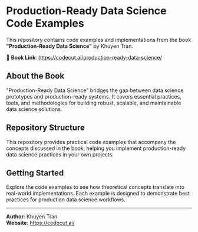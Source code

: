 # Production-Ready Data Science Code Examples

This repository contains code examples and implementations from the book **"Production-Ready Data Science"** by Khuyen Tran.

🔗 **Book Link**: https://codecut.ai/production-ready-data-science/

## About the Book

"Production-Ready Data Science" bridges the gap between data science prototypes and production-ready systems. It covers essential practices, tools, and methodologies for building robust, scalable, and maintainable data science solutions.

## Repository Structure

This repository provides practical code examples that accompany the concepts discussed in the book, helping you implement production-ready data science practices in your own projects.

## Getting Started

Explore the code examples to see how theoretical concepts translate into real-world implementations. Each example is designed to demonstrate best practices for production data science workflows.

---

**Author**: Khuyen Tran  
**Website**: https://codecut.ai/